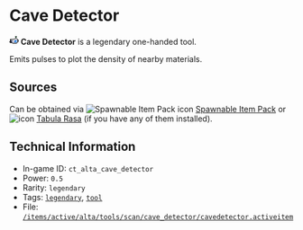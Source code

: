 # Cave Detector

<img src="https://raw.githubusercontent.com/Ceterai/Enternia/main/items/active/alta/tools/scan/cave_detector/icon.png" alt="Cave Detector icon" loading="lazy" height="16px" width="auto" /> **Cave Detector** is a legendary one-handed tool.

Emits pulses to plot the density of nearby materials.

## Sources

Can be obtained via <img src="https://raw.githubusercontent.com/Silverfeelin/Starbound-SpawnableItemPack/master/interface/sip/iconSmall.png" alt="Spawnable Item Pack icon" width="18" height="14"/> [Spawnable Item Pack](https://steamcommunity.com/sharedfiles/filedetails/?id=733665104) or <img src="https://steamuserimages-a.akamaihd.net/ugc/263843960696222713/3EC9A7C005541F7D577EBCB8C5736B4EFC9973D6/" alt="icon" width="8" height="12"/> [Tabula Rasa](https://community.playstarbound.com/resources/the-tabula-rasa.3222/) (if you have any of them installed).

## Technical Information

- In-game ID: `ct_alta_cave_detector`
- Power: `0.5`
- Rarity: `legendary`
- Tags: [`legendary`](https://ceterai.github.io/MyEnternia/Wiki/Tags/Legendary), [`tool`](https://ceterai.github.io/MyEnternia/Wiki/Tags/Tool)
- File: [`/items/active/alta/tools/scan/cave_detector/cavedetector.activeitem`](https://github.com/Ceterai/Enternia/blob/main/items/active/alta/tools/scan/cave_detector/cavedetector.activeitem)
